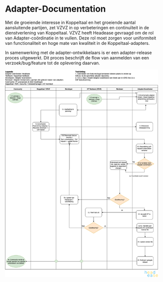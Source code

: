 # Adapter-Documentation

Met de groeiende interesse in Koppeltaal en het groeiende aantal aansluitende partijen, zet VZVZ in op verbeteringen en continuïteit in de dienstverlening van Koppeltaal. VZVZ heeft Headease gevraagd om de rol van Adapter-coördinatie in te vullen. Deze rol moet zorgen voor uniformiteit van functionaliteit en hoge mate van kwaliteit in de Koppeltaal-adapters. 

In samenwerking met de adapter-ontwikkelaars is er een adapter-release proces uitgewerkt. Dit proces beschrijft de flow van aanmelden van een verzoek/bug/feature tot de oplevering daarvan.

![](Adapter-releaseproces.png)
